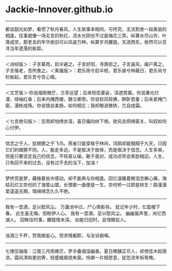 # Jackie-Innover.github.io
------

都说韶光如梦，看惯了秋月春风，人生故事本相同，可终究，无法割舍一段美丽的相逢。往事就像一场无言的秋红，流水光阴也不过是梅花三弄。纵算水尽山穷，叶落成空，那老去的年华依旧可以风姿万种。纵算岁月朦胧，天涯西东，依然可以觅寻当年遗落的影踪。

------

＜诗经版＞：子言慕雨，启伞避之。子言好阳，寻荫拒之。子言喜风，阖户离之。子言偕老，吾所畏之。＜离骚版＞：君乐雨兮启伞枝，君乐昼兮林蔽日，君乐风兮栏帐起，君乐吾兮吾心噬。

------

＜文艺版＞:你说烟雨微芒，兰亭远望；后来轻揽婆娑，深遮霓裳。你说春光烂漫，绿袖红香；后来内掩西楼，静立卿旁。你说软风轻拂，醉卧思量；后来紧掩门窗，漫帐成殇。你说情丝柔肠，如何相忘；我却眼波微转，兀自成霜。

------

＜七言绝句版＞：恋雨却怕绣衣湿，喜日偏向树下倚。欲风总把绮窗关，叫奴如何心付伊。

------

信念之于人，犹翅膀之于飞鸟。燕雀只能穿梭于林间，鸿鹄却能翱翔于九天，只因它们的翅膀不同。人，能走多远，不是取决于肢体，而是取决于信念。人生多艰，但是只要坚定自己的信念，不轻易认输，敢于面对，成功迟早会笑脸相迎。人生，只有回不来的过去，没有过不去的当下，加油！

------

梦终究是梦，藏掖着些许感动，却不能再与你相逢。回忆温暖着眼泪怎解心痛，海枯石烂又奈何的了海誓山盟，长恨歌一曲便是一生，奈何桥一过即是转生！路漫漫爱遥遥无期，情绵绵念久久不绝。

------

我有一壶酒，足以慰风尘。
万蛊池中过，尸心倩影存。
犹记年少时，忆盈楼下春。
此生虽无悔，但盼伊人心。
我有一壶酒，足以慰风尘。
幽幽笛声里，尚忆西湖人。
回眸往时事，朦胧情未深。
如能归旧时，且惜眼前人。

------

浊酒三千杯，焚我痴妄心。但求残躯酔，与汝诉痴嗔。

------

七律压轴版：江南三月雨微茫，罗伞叠烟湿幽香。夏日微醺正可人，却傍佳木趁荫凉。霜风清和更初霁，轻蹙蛾眉锁朱窗。怜卿一片相思意，犹恐流年拆鸳鸯。

------

